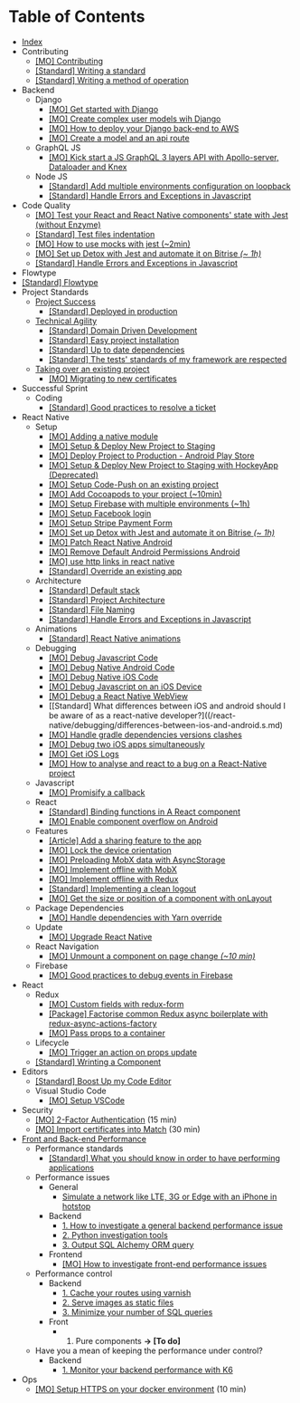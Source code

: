 # Table of Contents

- [Index](/README.MD)
- Contributing
  - [[MO] Contributing](/contributing/contributing.mo.md)
  - [[Standard] Writing a standard](/contributing/standard.s.md)
  - [[Standard] Writing a method of operation](/contributing/mo.s.md)
- Backend
  - Django
    - [[MO] Get started with Django](/backend/django/getting-started.mo.md)
    - [[MO] Create complex user models wih Django](/backend/django/create-user-model.mo.md)
    - [[MO] How to deploy your Django back-end to AWS](/backend/django/deploy-to-aws.mo.md)
    - [[MO] Create a model and an api route](/backend/django/create-model-and-api.mo.md)
  - GraphQL JS
    - [[MO] Kick start a JS GraphQL 3 layers API with Apollo-server, Dataloader and Knex](/backend/graphql-js/getting-started-with-apollo-server-dataloader-knex.mo.md)
  - Node JS
    - [[Standard] Add multiple environments configuration on loopback](/backend/node-js/add-multiple-environments-configuration-on-loopback.s.md)
    - [[Standard] Handle Errors and Exceptions in Javascript](/backend/node-js/handle-errors-and-exceptions-in-javascript.s.md)
- Code Quality
  - [[MO] Test your React and React Native components' state with Jest (without Enzyme)](/code-quality/components-state-testing.mo.md)
  - [[Standard] Test files indentation](/code-quality/test-files-indentation.s.md)
  - [[MO] How to use mocks with jest (~2min)](/code-quality/mock-with-jest.mo.md)
  - [[MO] Set up Detox with Jest and automate it on Bitrise _(~ 1h)_](/react-native/tests/setup-detox-jest.mo.md)
  - [[Standard] Handle Errors and Exceptions in Javascript](/backend/node-js/handle-errors-and-exceptions-in-javascript.s.md)
- Flowtype
- [[Standard] Flowtype](/flowtype/flowtype.s.md)
- Project Standards
  - [Project Success](/project-standards/project-success/index.md)
    - [[Standard] Deployed in production](/project-standards/project-success/production.s.md)
  - [Technical Agility](/project-standards/technical-agility/index.md)
    - [[Standard] Domain Driven Development](/project-standards/technical-agility/code-vocabulary-identical-business-vocabulary.s.md)
    - [[Standard] Easy project installation](/project-standards/technical-agility/under-15-minutes-project-installation.s.md)
    - [[Standard] Up to date dependencies](/project-standards/technical-agility/up-to-date-dependencies.s.md)
    - [[Standard] The tests' standards of my framework are respected](/project-standards/technical-agility/react-native-test.s.md)
  - [Taking over an existing project](/project-standards/taking-over-project/index.md)
    - [[MO] Migrating to new certificates](/project-standards/taking-over-project/migrate-to-new-ios-certificates.mo.md)
- Successful Sprint
  - Coding
    - [[Standard] Good practices to resolve a ticket](/successful-sprint/coding/plan-your-ticket-to-improve-efficency.s.md)
- React Native
  - Setup
    - [[MO] Adding a native module](/react-native/setup/add-native-module.mo.md)
    - [[MO] Setup & Deploy New Project to Staging](/react-native/setup/setup-and-deploy-new-project-to-staging.mo.md)
    - [[MO] Deploy Project to Production - Android Play Store](/react-native/setup/deploy-to-production-android.mo.md)
    - [[MO] Setup & Deploy New Project to Staging with HockeyApp (Deprecated)](/react-native/setup/setup-and-deploy-new-project-to-staging-with-hockeyapp.mo.md)
    - [[MO] Setup Code-Push on an existing project](/react-native/setup/setup-code-push.mo.md)
    - [[MO] Add Cocoapods to your project (~10min)](/react-native/setup/add-cocoapods.mo.md)
    - [[MO] Setup Firebase with multiple environments (~1h)](/react-native/setup/setup_firebase_multiple_envs.mo.md)
    - [[MO] Setup Facebook login](/react-native/setup/setup-facebook-login.mo.md)
    - [[MO] Setup Stripe Payment Form](/react-native/setup/setup-stripe-dev-standard.mo.md)
    - [[MO] Set up Detox with Jest and automate it on Bitrise _(~ 1h)_](/react-native/tests/setup-detox-jest.mo.md)
    - [[MO] Patch React Native Android](/react-native/setup/patch-react-native-android.mo.md)
    - [[MO] Remove Default Android Permissions Android](/react-native/setup/remove-unnecessary-android-permissions.mo.md)
    - [[MO] use http links in react native](/react-native/use_http_links_in_react_native.mo.md)
    - [[Standard] Override an existing app](/react-native/setup/overriding-existing-app.s.md)
  - Architecture
    - [[Standard] Default stack](/react-native/architecture/default-stack.s.md)
    - [[Standard] Project Architecture](/react-native/architecture/project-architecture.s.md)
    - [[Standard] File Naming](/react-native/architecture/file-naming.s.md)
    - [[Standard] Handle Errors and Exceptions in Javascript](/backend/node-js/handle-errors-and-exceptions-in-javascript.s.md)
  - Animations
    - [[Standard] React Native animations](/react-native/animations/react-native-animations.s.md)
  - Debugging
    - [[MO] Debug Javascript Code](/react-native/debugging/debug-javascript.mo.md)
    - [[MO] Debug Native Android Code](/react-native/debugging/debug-native-android.mo.md)
    - [[MO] Debug Native iOS Code](/react-native/debugging/debug-native-ios.mo.md)
    - [[MO] Debug Javascript on an iOS Device](/react-native/debugging/debug-javascript-ios-device.mo.md)
    - [[MO] Debug a React Native WebView](/react-native/debugging/debug-webviews.mo.md)
    - [[Standard] What differences between iOS and android should I be aware of as a react-native developer?]((/react-native/debugging/differences-between-ios-and-android.s.md)
    - [[MO] Handle gradle dependencies versions clashes](/react-native/debugging/handle-gradle-dependencies-clash.mo.md)
    - [[MO] Debug two iOS apps simultaneously](/react-native/debugging/debug-two-ios-apps-simultaneously.mo.md)
    - [[MO] Get iOS Logs](/react-native/debugging/get-ios-logs.mo.md)
    - [[MO] How to analyse and react to a bug on a React-Native project](/react-native/debugging/analyse-bug.mo.md)
  - Javascript
    - [[MO] Promisify a callback](/javascript/promisify-a-callback.mo.md)
  - React
    - [[Standard] Binding functions in A React component](/react-native/react/binding-functions-in-react-component.s.md)
    - [[MO] Enable component overflow on Android](/react-native/react/enable-overflow-android.mo.md)
  - Features
    - [[Article] Add a sharing feature to the app](https://blog.bam.tech/developper-news/sharing-content-with-react-native)
    - [[MO] Lock the device orientation](/react-native/features/lock-device-orientation.mo.md)
    - [[MO] Preloading MobX data with AsyncStorage](/react-native/features/asyncstorage.mo.md)
    - [[MO] Implement offline with MobX](/react-native/features/offline-mobx.mo.md)
    - [[MO] Implement offline with Redux](/react-native/features/offline-redux.mo.md)
    - [[Standard] Implementing a clean logout](/react-native/features/clean-logout.s.md)
    - [[MO] Get the size or position of a component with onLayout](/react-native/react/get-element-size-or-position-with-onLayout.mo.md)
  - Package Dependencies
    - [[MO] Handle dependencies with Yarn override](/react-native/package-dependencies/handle-dependencies-with-yarn-override.mo.md)
  - Update
    - [[MO] Upgrade React Native](/react-native/update/upgrade-react-native.mo.md)
  - React Navigation
    - [[MO] Unmount a component on page change _(~10 min)_](/react-native/react-navigation/unmount-compoenent-on-page-change.mo.md)
  - Firebase
    - [[MO] Good practices to debug events in Firebase](/react-native/firebase/debug-events.mo.md)
- React
  - Redux
    - [[MO] Custom fields with redux-form](/redux/custom-redux-form-field.mo.md)
    - [[Package] Factorise common Redux async boilerplate with redux-async-actions-factory](https://github.com/bamlab/redux-async-actions-factory)
    - [[MO] Pass props to a container](/redux/pass-props-to-container.mo.md)
  - Lifecycle
    - [[MO] Trigger an action on props update](/react/lifecycle/trigger-action-on-props-update.mo.md)
  - [[Standard] Wrinting a Component](/react/component.s.md)
- Editors
  - [[Standard] Boost Up my Code Editor](editors/boost-up-my-code-editor.s.md)
  - Visual Studio Code
    - [[MO] Setup VSCode](/editors/vscode/setup-vscode.mo.md)
- Security
  - [[MO] 2-Factor Authentication](/security/2FA.mo.md) (15 min)
  - [[MO] Import certificates into Match](/security/import_certificates_match.mo.md) (30 min)
- [Front and Back-end Performance](/performance/performance-decision-flow.s.md)
  - Performance standards
    - [[Standard] What you should know in order to have performing applications](/performance/front/react-native-performance.s.md)
  - Performance issues
    - General
      - [Simulate a network like LTE, 3G or Edge with an iPhone in hotstop](/performance/front/simulate-network-iphone.mo.md)
    - Backend
      - [1. How to investigate a general backend performance issue](/performance/backend/how-to-investigate-performance.mo.md)
      - [2. Python investigation tools](/performance/backend/python-investigation-tools.mo.md)
      - [3. Output SQL Alchemy ORM query](/performance/backend/output-sql-alchemy-orm-query.mo.md)
    - Frontend
      - [[MO] How to investigate front-end performance issues](/performance/front/how-to-investigate-performance.mo.md)
  - Performance control
    - Backend
      - [1. Cache your routes using varnish](/performance/backend/cache-routes-using-varnish.mo.md)
      - [2. Serve images as static files](/performance/backend/serve-images-as-static-files.mo)
      - [3. Minimize your number of SQL queries](/performance/backend/minimize-number-sql-queries.mo.md)
    - Front
      - 1.  Pure components **-> [To do]**
  - Have you a mean of keeping the performance under control?
    - Backend
      - [1. Monitor your backend performance with K6](https://github.com/bamlab/performance-monitoring)
- Ops
  - [[MO] Setup HTTPS on your docker environment](/ops/docker/deploy-with-https.mo.md) (10 min)
